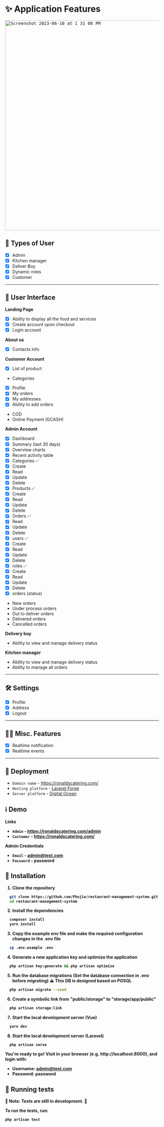 # ✨ Application Features

<!-- display image here from public folder cover.png -->
<kbd>
  <img width="686" alt="Screenshot 2023-06-10 at 1 31 08 PM" src="https://github.com/phojie/ordering-management-system/assets/33350692/d87325ad-3230-4a8a-a546-ae86476f44a5">
</kbd>

## 👱 Types of User

- [X]  Admin
  - [X]  Kitchen manager
  - [X]  Deliver Boy
  - [X]  Dynamic roles
- [X]  Customer

---

## 👱 User Interface

**Landing Page**

- [X]  Ability to display all the food and services
- [X]  Create account upon checkout
- [X]  Login account

**About us**

- [X]  Contacts info

**Customer Account**

- [X]  List of product

- Categories

- [X]  Profile
- [X]  My orders
- [X]  My addresses
- [X]  Ability to add orders

- COD
- Online Payment (GCASH)

**Admin Account**

- [X]  Dashboard
  - [X]  Summary (last 30 days)
  - [X]  Overview charts
  - [X]  Recent activity table
- [X]  Categories ✅
  - [X]  Create
  - [X]  Read
  - [X]  Update
  - [X]  Delete
- [X]  Products ✅
  - [X]  Create
  - [X]  Read
  - [X]  Update
  - [X]  Delete
- [X]  Orders ✅
  - [X]  Read
  - [X]  Update
  - [X]  Delete
- [X]  users ✅
  - [X]  Create
  - [X]  Read
  - [X]  Update
  - [X]  Delete
- [X]  roles ✅
  - [X]  Create
  - [X]  Read
  - [X]  Update
  - [X]  Delete
- [X]  orders (status)

- New orders
- Under process orders
- Out to deliver orders
- Delivered orders
- Cancelled orders

**Delivery boy**

- Ability to view and manage delivery status

**Kitchen manager**

- Ability to view and manage delivery status
- Ability to manage all orders

---

## 🛠️ Settings

- [X]  Profile
- [X]  Address
- [X]  Logout

---

## 👨‍🔬 Misc. Features

- [X]  Realtime notification
- [X]  Realtime events

---

## 🚀 Deployment

- `Domain name` - https://ronaldscatering.com/
- `Hosting platform` - [Laravel Forge](https://forge.laravel.com/)
- `Server platform` - [Digital Ocean](https://www.digitalocean.com/)

## ℹ️ Demo

<b>Links<b>

- `Admin` - https://ronaldscatering.com/admin
- `Customer` - https://ronaldscatering.com/

<b>Admin Credentials<b>

- `Email` - admin@test.com
- `Password` - password

## 🚧 Installation

1. Clone the repository

```bash
  git clone https://github.com/Phojie/restaurant-management-system.git
  cd restaurant-management-system
```

2. Install the dependencies

```bash
  composer install
  yarn install 
```

3. Copy the example env file and make the required configuration changes in the .env file

```bash
  cp .env.example .env
```

4. Generate a new application key and optimize the application

```bash
  php artisan key:generate && php artisan optimize
```

5. Run the database migrations (Set the database connection in .env before migrating) ⚠️ This DB is designed based on PGSQL

```bash
  php artisan migrate --seed
```

6. Create a symbolic link from "public/storage" to "storage/app/public"

```bash
  php artisan storage:link
```

7. Start the local development server (Vue)

```bash
  yarn dev
```

8. Start the local development server (Laravel)

```bash
  php artisan serve
```

You're ready to go! Visit in your browser (e.g. http://localhost:8000), and login with:

- **Username:** admin@test.com
- **Password:** password

## 🧪 Running tests

🚧 **Note:** Tests are still in development. 🚧

To run the tests, run:

```bash
php artisan test
```
